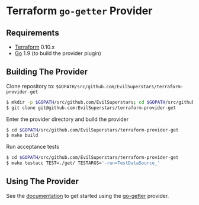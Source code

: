 Terraform `go-getter` Provider
==============================

Requirements
------------

-	[Terraform](https://www.terraform.io/downloads.html) 0.10.x
-	[Go](https://golang.org/doc/install) 1.9 (to build the provider plugin)

Building The Provider
---------------------

Clone repository to: `$GOPATH/src/github.com/EvilSuperstars/terraform-provider-get`

```sh
$ mkdir -p $GOPATH/src/github.com/EvilSuperstars; cd $GOPATH/src/github.com/EvilSuperstars
$ git clone git@github.com:EvilSuperstars/terraform-provider-get
```

Enter the provider directory and build the provider

```sh
$ cd $GOPATH/src/github.com/EvilSuperstars/terraform-provider-get
$ make build
```

Run acceptance tests

```sh
$ cd $GOPATH/src/github.com/EvilSuperstars/terraform-provider-get
$ make testacc TEST=./get/ TESTARGS='-run=TestDataSource_'
```

Using The Provider
------------------

See the [documentation](using.md) to get started using the [go-getter](https://github.com/EvilSuperstars/terraform-provider-get) provider.

